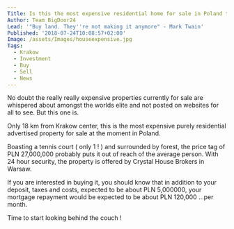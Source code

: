 ```yaml
---
Title: Is this the most expensive residential home for sale in Poland today ?
Author: Team BigDoor24
Lead: '"Buy land. They''re not making it anymore" - Mark Twain'
Published: '2018-07-24T10:08:57+02:00'
Image: /assets/Images/houseexpensive.jpg
Tags:
  - Krakow
  - Investment
  - Buy
  - Sell
  - News
---
```

No doubt the really really expensive properties currently for sale are whispered about amongst the worlds elite and not posted on websites for all to see. But this one is.

Only 18 km from Krakow center, this is the most expensive purely residential advertised property for sale at the moment in Poland. 

Boasting a tennis court ( only 1 ! ) and surrounded by forest, the price tag of PLN 27,000,000 probably puts it out of reach of the average person. With 24 hour security, the property is offered by Crystal House Brokers in Warsaw. 

If you are interested in buying it, you should know that in addition to your deposit, taxes and costs, expected to be about PLN 5,000000, your mortgage repayment would be expected to be about PLN 120,000 ...per month.

Time to start looking behind the couch !
